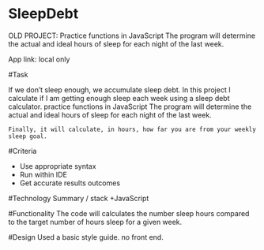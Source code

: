 # SleepDebt
OLD PROJECT: Practice functions in JavaScript The program will determine the actual and ideal hours of sleep for each night of the last week.

App link: local only

#Task

If we don’t sleep enough, we accumulate sleep debt. In this project I calculate if I am getting enough sleep each week using a sleep debt calculator.
    practice functions in JavaScript
    The program will determine the actual and ideal hours of sleep for each night of the last week.

    Finally, it will calculate, in hours, how far you are from your weekly sleep goal.

#Criteria
+ Use appropriate syntax
+ Run within IDE
+ Get accurate results outcomes

#Technology Summary / stack
+JavaScript

#Functionality
The code will calculates the number sleep hours compared to the target number of hours sleep for a given week.

#Design
Used a basic style guide. no front end.
